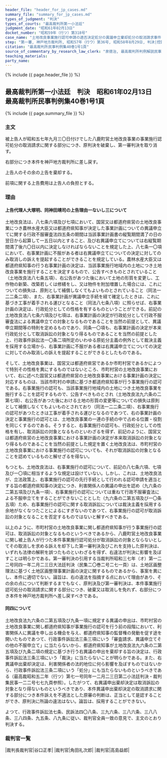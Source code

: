```yaml
---
header_file: "header_for_jp_cases.md"
summary_file: "summary_for_jp_cases.md"
types_of_judgment: "判決"
types_of_courts: "最高裁判所第一小法廷"
judgment_date: "昭和61年02月13日"
docket_number: "昭和59年（行ツ）第318号"
case_name: "土地改良事業施行認可申請の適否決定処分の異議申立棄却処分の取消請求事件"
step: "第一審, 神戸地方裁判所, 昭和57年（行ウ）第36号, 昭和58年8月29日, 判決|控訴審, 大阪高等裁判所, 昭和58年（行コ）第41号, 昭和59年8月30日, 判決|差戻第一審, 神戸地方裁判所, 昭和61年（行ウ）第6号, 平成2年2月21日, 判決|差戻控訴審, 大阪高等裁判所, 平成2年（行コ）第21号, 平成2年6月28日, 判決|差戻上告審, 最高裁判所第二小法廷, 平成2年（行ツ）第153号, 平成4年1月24日, 判決"
citation: "最高裁判所民事判例集40巻1号1頁"
source_of_commentary_by_research_law_clerk: "泉徳治, 最高裁判所判例解説民事篇昭和61年度1頁"
teaching_materials:
party_name:
---
```


{% include {{ page.header_file }}  %}

## 最高裁判所第一小法廷　判決　昭和61年02月13日　最高裁判所民事判例集40巻1号1頁

{% include {{ page.summary_file }}  %}








### 主文



被上告人が昭和五七年九月三〇日付けでした八鹿町営土地改良事業の事業施行認可処分の取消請求に関する部分につき、原判決を破棄し、第一審判決を取り消す。

右部分につき本件を神戸地方裁判所に差し戻す。

上告人のその余の上告を棄却する。

前項に関する上告費用は上告人の負担とする。





### 理由



#### 上告代理人大塚明、同神田靖司の上告理由一ないし三について

土地改良法は、八七条六項及び七項において、国営又は都道府県営の土地改良事業につき農林水産大臣又は都道府県知事が決定した事業計画についての異議申立てに関する行政不服審査法四五条の期間は当該事業計画書の縦覧期間満了の日の翌日から起算して一五日以内とすること、及び右異議申立てについては右縦覧期間満了後六〇日以内に決定しなければならないことを規定した上、八七条一〇項において、右事業計画に不服がある者は右異議申立てについての決定に対してのみ取消しの訴えを提起することができることを規定している。農林水産大臣又は都道府県知事の行う右事業計画の決定は、当該事業施行地域内の土地につき土地改良事業を施行することを決定するもので、公告すべきものとされていること（土地改良法八七条五項）、右公告があつた後において土地の形質を変更し、工作物の新築、改築若しくは修繕をし、又は物件を附加増置した場合には、これについての損失は、原則として補償しなくてもよいものとされていること（同法一二二条二項）、また、右事業計画が異議申立手続を経て確定したときは、これに基づき工事が着手される運びとなること（同法八七条八項）に照らせば、右事業計画の決定は、行政処分としての性格を有するものということができる。前記の土地改良法八七条六項及び七項は、右事業計画の決定が行政処分として行政不服審査法による異議申立ての対象となるものであることを当然の前提として、異議申立期間等の特則を定めるものであり、同条一〇項も、右事業計画の決定が本来行政処分として取消訴訟の対象となり得るものであることを当然の前提とした上、行政事件訴訟法一〇条二項所定のいわゆる原処分主義の例外として裁決主義を採用する立場から、右事業計画に不服がある者は右異議申立てについての決定に対してのみ取消しの訴えを提起することができるとしたものである。

そして、土地改良事業は、国営又は都道府県営であるか市町村営であるかによつて特別その性格を異にするものではないところ、市町村営の土地改良事業において、右に述べた国営又は都道府県営の土地改良事業における事業計画の決定に対応するものは、当該市町村の申請に基づき都道府県知事が行う事業施行の認可である。右事業施行の認可も、当該事業施行地域内の土地につき土地改良事業を施行することを認可するもので、公告すべきものとされ（土地改良法九六条の二第七項）、右公告があつた後における土地の形質の変更等についての損失は原則として補償しなくてもよいものとされており（同法一二二条二項）、右事業施行の認可があつたときは工事が着手される運びとなるのであつて、右の事業計画の決定と事業施行の認可とは、土地改良事業の一連の手続の中で占める位置・役割を同じくするのである。そうすると、右事業施行の認可も、行政処分としての性格を有し、取消訴訟の対象となるものといわざるを得ず、前記のように、国営又は都道府県営の土地改良事業における事業計画の決定が本来取消訴訟の対象となり得るものであることを当然の前提とした規定を置く土地改良法は、市町村営の土地改良事業における事業施行の認可についても、それが取消訴訟の対象となることを認めているものと解せざるを得ない。

もつとも、土地改良法は、右事業施行の認可について、前記の八七条六項、七項及び一〇項に相当するような規定は設けていない。しかし、これは、土地改良法が、立法政策上、右事業施行の認可の先行手続として行われる認可申請を適当とする旨の都道府県知事の決定につき、利害関係人の異議の申出を認め（九六条の二第五項及び九条一項）、右事業施行の認可については重ねて行政不服審査法による不服申立てをすることができないこととした（九六条の二第五項及び一〇条五項）ため、右事業施行の認可に関する取消訴訟については裁決主義を採用する余地がなくなつたことによるにすぎないのであつて、右事業施行の認可が取消訴訟の対象となることを否定するものではないと解すべきである。

以上のように、市町村営の土地改良事業に関し都道府県知事が行う事業施行の認可は、取消訴訟の対象となるものというべきであるから、八鹿町営土地改良事業に関し被上告人が行つた本件事業施行認可処分が取消訴訟の対象とならないとしてその取消しを求める訴えを却下した第一審判決及びこれを支持した原判決は、いずれも法律の解釈を誤つたものといわざるを得ず、右違法が判決に影響を及ぼすことは明らかである。第一審判決の引用する当裁判所昭和三七年（オ）第一二二号同四一年二月二三日大法廷判決（民集二〇巻二号二七一頁）は、土地区画整理法に基づく土地区画整理事業計画の決定に関するものであるから、事案を異にし、本件に適切でない。論旨は、右の違法を指摘する点において理由があり、その余の点について判断するまでもなく、原判決及び第一審判決は、本件事業施行認可処分の取消請求に関する部分につき、破棄又は取消しを免れず、右部分につき本件を神戸地方裁判所へ差し戻すべきである。

#### 同四について

土地改良法九六条の二第五項及び九条一項に規定する異議の申出は、市町村営の土地改良事業に関し都道府県知事が事業施行の認可を行う前の段階において、利害関係人に異議を申し出る機会を与え、都道府県知事の監督権の発動を促す途を開いたものであつて、行政事件訴訟法三条三項にいう「審査請求、異議申立てその他の不服申立て」に当たらないから、都道府県知事が土地改良法九六条の二第五項及び九条二項の規定に基づき行う右異議の申出を棄却する旨の決定は、行政事件訴訟法三条三項にいう「裁決」に当たらないことが明らかである。また、右異議申出棄却決定は、利害関係者の法的地位に何ら影響を及ぼすものではないから、行政事件訴訟法三条二項にいう「処分」にも当たらないものというべきである（最高裁昭和五二年（行ツ）第七一号同年一二月二三日第二小法廷判決・裁判集民事一二二号七七九頁参照）。したがつて、右異議申出棄却決定は取消訴訟の対象となり得ないものというべきであり、本件異議申出棄却決定の取消請求に関する部分につき本件訴えを不適法とした原審の判断は、正当として是認することができ、原判決に所論の違法はない。論旨は、採用することができない。

よつて、行政事件訴訟法七条、民訴法四〇八条、三九六条、三八六条、三八八条、三八四条、九五条、八九条に従い、裁判官全員一致の意見で、主文のとおり判決する。

### 裁判官一覧

|裁判長裁判官|谷口正孝|
|裁判官|角田礼次郎|
|裁判官|高島益郎|







